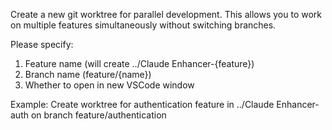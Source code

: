 Create a new git worktree for parallel development. This allows you to work on multiple features simultaneously without switching branches.

Please specify:
1. Feature name (will create ../Claude Enhancer-{feature})
2. Branch name (feature/{name})
3. Whether to open in new VSCode window

Example: Create worktree for authentication feature in ../Claude Enhancer-auth on branch feature/authentication